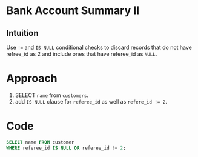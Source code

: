 # Bank Account Summary II

## Intuition
Use `!=` and `IS NULL` conditional checks to discard records that do not have refree_id as 2
and include ones that have referee_id as `NULL`.

# Approach
1. SELECT `name` from `customers`.
2. add `IS NULL` clause for `referee_id` as well as `refere_id != 2`.

# Code
```sql
SELECT name FROM customer
WHERE referee_id IS NULL OR referee_id != 2;
```